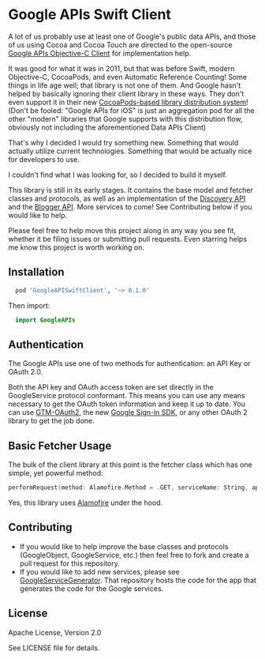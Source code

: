 # Google APIs Swift Client
A lot of us probably use at least one of Google's public data APIs, and those of us using Cocoa and Cocoa Touch are directed to the open-source [Google APIs Objective-C Client](https://code.google.com/p/google-api-objectivec-client/) for implementation help.

It was good for what it was in 2011, but that was before Swift, modern Objective-C, CocoaPods, and even Automatic Reference Counting! Some things in life age well; that library is not one of them. And Google hasn't helped by basically ignoring their client library in these ways. They don't even support it in their new [CocoaPods-based library distribution system](https://developers.google.com/ios/cocoapods#cocoapods_published_by_google)! (Don't be fooled: "Google APIs for iOS" is just an aggregation pod for all the other "modern" libraries that Google supports with this distribution flow, obviously not including the aforementioned Data APIs Client)

That's why I decided I would try something new. Something that would actually utilize current technologies. Something that would be actually nice for developers to use.

I couldn't find what I was looking for, so I decided to build it myself.

This library is still in its early stages. It contains the base model and fetcher classes and protocols, as well as an implementation of the [Discovery API](https://developers.google.com/discovery/) and the [Blogger API](https://developers.google.com/blogger/). More services to come! See Contributing below if you would like to help.

Please feel free to help move this project along in any way you see fit, whether it be filing issues or submitting pull requests. Even starring helps me know this project is worth working on.

## Installation
```ruby
  pod 'GoogleAPISwiftClient', '~> 0.1.0'
```

Then import:
```swift
  import GoogleAPIs
```

## Authentication
The Google APIs use one of two methods for authentication: an API Key or OAuth 2.0.

Both the API key and OAuth access token are set directly in the GoogleService protocol conformant. This means you can use any means necessary to get the OAuth token information and keep it up to date. You can use [GTM-OAuth2](https://code.google.com/p/gtm-oauth2/wiki/Introduction), the new [Google Sign-in SDK](https://developers.google.com/identity/sign-in/ios/), or any other OAuth 2 library to get the job done.

## Basic Fetcher Usage
The bulk of the client library at this point is the fetcher class which has one simple, yet powerful method:

```swift
performRequest(method: Alamofire.Method = .GET, serviceName: String, apiVersion: String, endpoint: String, queryParams: [String: String], completionHandler: (JSON: String?, error: NSError?) -> ())
```

Yes, this library uses [Alamofire](https://github.com/Alamofire/Alamofire) under the hood.

## Contributing
- If you would like to help improve the base classes and protocols (GoogleObject, GoogleService, etc.) then feel free to fork and create a pull request for this repository.
- If you would like to add new services, please see [GoogleServiceGenerator](https://github.com/mattwyskiel/GoogleServiceGenerator). That repository hosts the code for the app that generates the code for the Google services.

## License
Apache License, Version 2.0

See LICENSE file for details.

